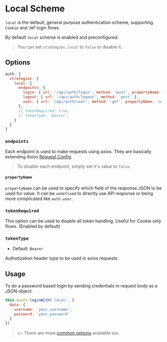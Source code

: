 # Local Scheme

`local` is the default, general purpose authentication scheme, supporting `Cookie` and `JWT` login flows.

By default `local` scheme is enabled and preconfigured.

> You can set `strategies.local` to `false` to disable it.

## Options

```js
auth: {
  strategies: {
    local: {
      endpoints: {
        login: { url: '/api/auth/login', method: 'post', propertyName: 'token' },
        logout: { url: '/api/auth/logout', method: 'post' },
        user: { url: '/api/auth/user', method: 'get', propertyName: 'user' }
      },
      // tokenRequired: true,
      // tokenType: 'bearer',
    }
  }
}
```

### `endpoints`

Each endpoint is used to make requests using axios. They are basically extending Axios [Request Config](https://github.com/axios/axios#request-config).

> To disable each endpoint, simply set it's value to `false`.

#### `propertyName`

`propertyName` can be used to specify which field of the response JSON to be used for value. It can be `undefined` to directly use API response or being more complicated like `auth.user`.

### `tokenRequired`

This option can be used to disable all token handling. Useful for Cookie only flows. \(Enabled by default\)

### `tokenType`

- Default: `Bearer`

 Authotization header type to be used in axios requests.

## Usage

To do a password based login by sending credentials in request body as a JSON object:

```js
this.$auth.loginWith('local', {
  data: {
    username: 'your_username',
    password: 'your_password'
  }
})
```

> 👉 There are more [common options](../options.md) available too.



